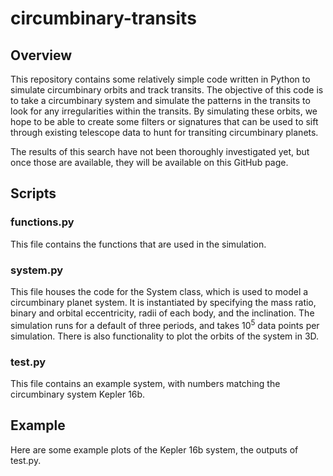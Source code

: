 # circumbinary-transits

## Overview

This repository contains some relatively simple code written in Python to simulate circumbinary orbits and track transits. The objective of this code is to take a circumbinary system and simulate the patterns in the transits to look for any irregularities within the transits. By simulating these orbits, we hope to be able to create some filters or signatures that can be used to sift through existing telescope data to hunt for transiting circumbinary planets. 

The results of this search have not been thoroughly investigated yet, but once those are available, they will be available on this GitHub page. 

## Scripts

### functions.py

This file contains the functions that are used in the simulation. 

### system.py

This file houses the code for the System class, which is used to model a circumbinary planet system. It is instantiated by specifying the mass ratio, binary and orbital eccentricity, radii of each body, and the inclination. The simulation runs for a default of three periods, and takes $10^5$ data points per simulation. There is also functionality to plot the orbits of the system in 3D. 

### test.py

This file contains an example system, with numbers matching the circumbinary system Kepler 16b. 
<!-- CHANGE THE NUMBERS IN TEST.PY TO MATCH KEPLER -->

## Example

Here are some example plots of the Kepler 16b system, the outputs of test.py. 
<!-- work in progress. need to plot and show some nice graphics. maybe write a gif to show the orbit in real time around a transit? -->

